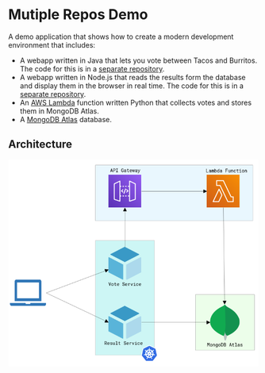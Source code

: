 # Mutiple Repos Demo

A demo application that shows how to create a modern development environment that includes:

* A webapp written in Java that lets you vote between Tacos and Burritos. The code for this is in a [separate repository](https://github.com/okteto/microservices-demo/tree/lambda).
* A webapp written in Node.js that reads the results form the database and display them in the browser in real time. The code for this is in a [separate repository](https://github.com/okteto/microservices-demo/tree/lambda).
* An [AWS Lambda](https://aws.amazon.com/lambda/) function written Python that collects votes and stores them in MongoDB Atlas.
* A [MongoDB Atlas](https://www.mongodb.com/atlas) database.

## Architecture

![Architecture diagram](architecture.png)

